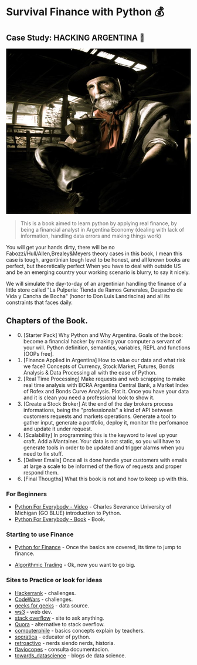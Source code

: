 # Survival Finance with Python 💰
## Case Study: HACKING ARGENTINA :mate:

<img src="sebastian.jpg" style="width: 800px; height: 450px;">


> This is a book aimed to learn python by applying real finance, by being a financial analyst in Argentina Economy (dealing with lack of information,
handling data errors and making things work)

You will get your hands dirty, there will be no Fabozzi/Hull/Allen,Brealey&Meyers theory cases in this book, 
I mean this case is tough, argentinian tough level to be honest, and all known books are perfect, but theoretically perfect
When you have to deal with outside US and be an emerging country your working scenario is blurry, to say it nicely.

We will simulate the day-to-day of an argentinian handling the finance of a little store called "La Pulperia: Tienda de Ramos Generales, Despacho de Vida y Cancha de Bocha" (honor to Don Luis Landriscina) and all its constraints that faces daily.


## Chapters of the Book.

* 0. [Starter Pack] Why Python and Why Argentina. Goals of the book: become a financial hacker by making your computer a servant of your will.
     Python definition, semantics, variables, REPL and functions [OOPs free].

* 1. [Finance Applied in Argentina] How to value our data and what risk we face? Concepts of Currency, Stock Market, Futures, Bonds Analysis & Data Processing all with the ease of Python. 

* 2. [Real Time Processing] Make requests and web scrapping to make real time analysis with BCRA Argentina Central Bank, a Market Index of Rofex and Bonds Curve Analysis.
     Plot it. Once you have your data and it is clean you need a professional look to show it.

* 3. [Create a Stock Broker] At the end of the day brokers process informations, being the "professionals" a kind of API between customers requests and markets operations.
     Generate a tool to gather input, generate a portfolio, deploy it, monitor the perfomance and update it under request.

* 4. [Scalability] In programming this is the keyword to level up your craft.
     Add a Mantainer. Your data is not static, so you will have to generate tools in order to be updated and trigger alarms when you need to fix stuff.

* 5. [Deliver Emails] Once all is done handle your customers with emails at large a scale to be informed of the flow of requests and proper respond them.

* 6. [Final Thougths] What this book is not and how to keep up with this.


### For Beginners

* [Python For Everybody - Video](https://www.youtube.com/watch?v=UjeNA_JtXME&list=PLlRFEj9H3Oj7Bp8-DfGpfAfDBiblRfl5p) - Charles Severance University of Michigan (GO BLUE) introduction to Python.
* [Python For Everybody - Book](https://do1.dr-chuck.com/pythonlearn/EN_us/pythonlearn.pdf) - Book.

### Starting to use Finance

* [Python for Finance](https://github.com/yhilpisch/py4fi2nd) - Once the basics are covered, its time to jump to finance.

* [Algorithmic Trading](https://github.com/PacktPublishing/Learn-Algorithmic-Trading) - Ok, now you want to go big.


### Sites to Practice or look for ideas

* [Hackerrank](https://www.hackerrank.com/domains/python) - challenges.
* [CodeWars](https://www.codewars.com/collections/basic-python) - challenges.
* [geeks for geeks](https://www.geeksforgeeks.org/) - data source.
* [ws3](https://www.w3schools.com/) - web dev.
* [stack overflow](https://stackoverflow.com/) - site to ask anything.
* [Quora](https://python-programming.quora.com/) - alternative to stack overflow. 
* [computerphile](https://www.youtube.com/@Computerphile) - basics concepts explain by teachers.
* [socratica](https://www.youtube.com/watch?v=nxjwB8up2gI&t=168s) - educator of python.
* [retroactivo](https://www.youtube.com/watch?v=Y2m6bXB2LG4&t=3402s) - nerds siendo nerds, historia.
* [flaviocopes](https://flaviocopes.com/book/read/python/) - consulta documentacion.
* [towards_datascience](https://towardsdatascience.com/root-finding-methods-from-scratch-in-python-84040c81a8ba) - blogs de data science.
